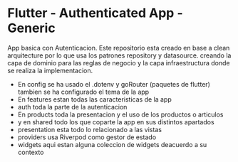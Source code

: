 # Flutter - Authenticated  App - Generic
App basica con Autenticacion.
Este repositorio esta creado en base a
clean arquitecture por lo que usa
los patrones repository y datasource.
creando la capa de dominio para las reglas de negocio y
la capa infraestructura donde se realiza la implementacion.

- En config se ha usado el .dotenv y goRouter (paquetes de flutter) tambien se ha configurado el tema de la app
- En features estan todas las caracteristicas de la app
- auth toda la parte de la autenticacion
- En products toda la   presentacion y el uso de los productos o articulos
- y en shared todo los que coparte la app en sus distintos apartados
- presentation esta  todo lo relacionado a las vistas
- providers usa Riverpod como gestor de estado
- widgets aqui estan alguna coleccion de widgets deacuerdo a su contexto

